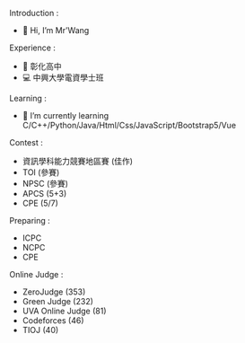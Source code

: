 Introduction :
- 👋 Hi, I’m Mr'Wang

Experience :                                                      
- 🥇 彰化高中                                                
- 💻 中興大學電資學士班

Learning : 
- 🌱 I’m currently learning C/C++/Python/Java/Html/Css/JavaScript/Bootstrap5/Vue

Contest :
- 資訊學科能力競賽地區賽 (佳作)
- TOI (參賽)
- NPSC (參賽)
- APCS (5+3)
- CPE (5/7)

Preparing :
- ICPC
- NCPC
- CPE

Online Judge :
- ZeroJudge (353) 
- Green Judge (232)
- UVA Online Judge (81)
- Codeforces (46)
- TIOJ (40)
